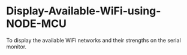 # Display-Available-WiFi-using-NODE-MCU
To display the available WiFi networks and their strengths on the serial monitor.

